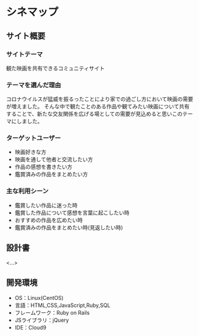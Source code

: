 # シネマップ　

## サイト概要

### サイトテーマ
 観た映画を共有できるコミュニティサイト　

### テーマを選んだ理由
 コロナウイルスが猛威を振るったことにより家での過ごし方において映画の需要が増えました。
 そんな中で観たことのある作品や観てみたい映画について共有することで、新たな交友関係を広げる場としての需要が見込めると思いこのテーマにしました。
 

### ターゲットユーザー
- 映画好きな方
- 映画を通して他者と交流したい方
- 作品の感想を書きたい方
- 鑑賞済みの作品をまとめたい方
 
### 主な利用シーン
- 鑑賞したい作品に迷った時
- 鑑賞した作品について感想を言葉に起こしたい時
- おすすめの作品を広めたい時
- 鑑賞済みの作品をまとめたい時(見返したい時)

## 設計書
<...>

## 開発環境
- OS：Linux(CentOS)
- 言語：HTML,CSS,JavaScript,Ruby,SQL
- フレームワーク：Ruby on Rails
- JSライブラリ：jQuery
- IDE：Cloud9

